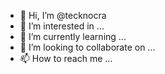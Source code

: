 - 👋 Hi, I’m @tecknocra
- 👀 I’m interested in ...
- 🌱 I’m currently learning ...
- 💞️ I’m looking to collaborate on ...
- 📫 How to reach me ...

<!---
tecknocra/tecknocra is a ✨ special ✨ repository because its `README.md` (this file) appears on your GitHub profile.
You can click the Preview link to take a look at your changes.
--->

